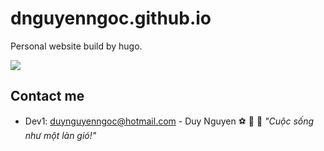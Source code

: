 # dnguyenngoc.github.io
Personal website build by hugo.

![](/docs/introdution.gif)

## Contact me

- Dev1: duynguyenngoc@hotmail.com - Duy Nguyen  :soccer: :christmas_tree: :basketball: *"Cuộc sống như một làn gió!"*
